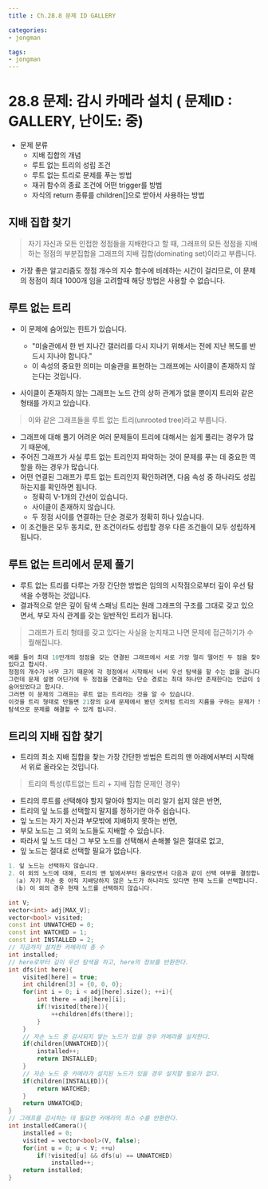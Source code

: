 ```yaml
---
title : Ch.28.8 문제 ID GALLERY

categories:
- jongman

tags:
- jongman
---
```


# 28.8 문제: 감시 카메라 설치 ( 문제ID : GALLERY, 난이도: 중)
[algo]: <https://algospot.com/judge/problem/read/GALLERY>

- 문제 분류
  - 지배 집합의 개념
  - 루트 없는 트리의 성립 조건
  - 루트 없는 트리로 문제를 푸는 방법
  - 재귀 함수의 종료 조건에 어떤 trigger를 방법
  - 자식의 return 종류를 children[]으로 받아서 사용하는 방법

## 지배 집합 찾기

> 자기 자신과 모든 인접한 정점들을 지배한다고 할 때, 그래프의 모든 정점을 지배하는 정점의 부분집합을
> 그래프의 지배 집합(dominating set)이라고 부릅니다.
- 가장 좋은 알고리즘도 정점 개수의 지수 함수에 비례하는 시간이 걸리므로, 이 문제의 정점이 최대
  1000개 임을 고려할때 해당 방법은 사용할 수 없습니다.


## 루트 없는 트리

- 이 문제에 숨어있는 힌트가 있습니다.
  - "미술관에서 한 번 지나간 갤러리를 다시 지나기 위해서는 전에 지난 복도를 반드시 지나야 합니다."
  - 이 속성의 중요한 의미는 미술관을 표현하는 그래프에는 사이클이 존재하지 않는다는 것입니다.

- 사이클이 존재하지 않는 그래프는 노드 간의 상하 관계가 없을 뿐이지 트리와 같은 형태를 가지고
  있습니다.

> 이와 같은 그래프들을 루트 없는 트리(unrooted tree)라고 부릅니다.
- 그래프에 대해 풀기 어려운 여러 문제들이 트리에 대해서는 쉽게 풀리는 경우가 많기 때문에,
- 주어진 그래프가 사실 루트 없는 트리인지 파악하는 것이 문제를 푸는 데 중요한 역할을 하는 경우가
  많습니다.
- 어떤 연결된 그래프가 루트 없는 트리인지 확인하려면, 다음 속성 중 하나라도 성립하는지를 확인하면
  됩니다.
  - 정확히 V-1개의 간선이 있습니다.
  - 사이클이 존재하지 않습니다.
  - 두 정점 사이를 연결하는 단순 경로가 정확히 하나 있습니다.
- 이 조건들은 모두 동치로, 한 조건이라도 성립할 경우 다른 조건들이 모두 성립하게 됩니다.

## 루트 없는 트리에서 문제 풀기

- 루트 없는 트리를 다루는 가장 간단한 방법은 임의의 시작점으로부터 깊이 우선 탐색을 수행하는
  것입니다.
- 결과적으로 얻은 깊이 탐색 스패닝 트리는 원래 그래프의 구조를 그대로 갖고 있으면서, 부모 자식
  관계를 갖는 일반적인 트리가 됩니다.

> 그래프가 트리 형태를 갖고 있다는 사실을 눈치채고 나면 문제에 접근하기가 수월해집니다.
```cpp
예를 들어 최대 10만개의 정점을 갖는 연결된 그래프에서 서로 가장 멀리 떨어진 두 점을 찾아내는 문제가
있다고 합시다.
정점의 개수가 너무 크기 때문에 각 정점에서 시작해서 너비 우선 탐색을 할 수는 없을 겁니다.
그런데 문제 설명 어딘가에 두 정점을 연결하는 단순 경로는 최대 하나만 존재한다는 언급이 살짝
숨어있었다고 합시다.
그러면 이 문제의 그래프는 루트 없는 트리라는 것을 알 수 있습니다.
이것을 트리 형태로 만들면 21장의 요새 문제에서 봤던 것처럼 트리의 지름을 구하는 문제가 되고, 한 번의
탐색으로 문제를 해결할 수 있게 됩니다.
```
[21장 요새문제]:<https://beenpow.github.io/jongman/2019/12/26/Jongman-ch21-5/>

## 트리의 지배 집합 찾기

- 트리의 최소 지배 집합을 찾는 가장 간단한 방법은 트리의 맨 아래에서부터 시작해서 위로 올라오는
  것입니다.
> 트리의 특성(루트없는 트리 + 지배 집합 문제인 경우)
- 트리의 루트를 선택해야 할지 말아야 할지는 미리 알기 쉽지 않은 반면,
- 트리의 잎 노드를 선택할지 말지를 정하기란 아주 쉽습니다.
- 잎 노드는 자기 자신과 부모밖에 지배하지 못하는 반면,
- 부모 노드는 그 외의 노드들도 지배할 수 있습니다.
- 따라서 잎 노드 대신 그 부모 노드를 선택해서 손해볼 일은 절대로 없고,
- 잎 노드는 절대로 선택할 필요가 없습니다.

```cpp
1. 잎 노드는 선택하지 않습니다.
2. 이 외의 노드에 대해, 트리의 맨 밑에서부터 올라오면서 다음과 같이 선택 여부를 결정합니다.
  (a) 자기 자손 중 아직 지배당하지 않은 노드가 하나라도 있다면 현재 노드를 선택합니다.
  (b) 이 외의 경우 현재 노드를 선택하지 않습니다.
```

```cpp
int V;
vector<int> adj[MAX_V];
vector<bool> visited;
const int UNWATCHED = 0;
const int WATCHED = 1;
const int INSTALLED = 2;
// 지금까지 설치한 카메라의 총 수
int installed;
// here로부터 깊이 우선 탐색을 하고, here의 정보를 반환한다.
int dfs(int here){
    visited[here] = true;
    int children[3] = {0, 0, 0};
    for(int i = 0; i < adj[here].size(); ++i){
        int there = adj[here][i];
        if(!visited[there]){
            ++children[dfs(there)];
        }
    }
    // 자손 노드 중 감시되지 앟는 노드가 있을 경우 카메라를 설치한다.
    if(children[UNWATCHED]){
        installed++;
        return INSTALLED;
    }
    // 자손 노드 중 카메라가 설치된 노드가 있을 경우 설치할 필요가 없다.
    if(children[INSTALLED]){
        return WATCHED;
    }
    return UNWATCHED;
}
// 그래프를 감시하는 데 필요한 카메라의 최소 수를 반환한다.
int installedCamera(){
    installed = 0;
    visited = vector<bool>(V, false);
    for(int u = 0; u < V; ++u)
        if(!visited[u] && dfs(u) == UNWATCHED)
            installed++;
    return installed;
}
```
